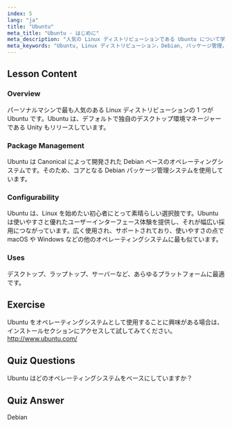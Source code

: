 ```yaml
---
index: 5
lang: "ja"
title: "Ubuntu"
meta_title: "Ubuntu - はじめに"
meta_description: "人気の Linux ディストリビューションである Ubuntu について学びましょう。その機能、パッケージ管理、そしてデスクトップおよびサーバーでの利用に優れている理由を発見してください。"
meta_keywords: "Ubuntu, Linux ディストリビューション，Debian, パッケージ管理，Linux 初心者，Ubuntu チュートリアル，Linux ガイド"
---
```


## Lesson Content

### Overview

パーソナルマシンで最も人気のある Linux ディストリビューションの 1 つが Ubuntu です。Ubuntu は、デフォルトで独自のデスクトップ環境マネージャーである Unity もリリースしています。

### Package Management

Ubuntu は Canonical によって開発された Debian ベースのオペレーティングシステムです。そのため、コアとなる Debian パッケージ管理システムを使用しています。

### Configurability

Ubuntu は、Linux を始めたい初心者にとって素晴らしい選択肢です。Ubuntu は使いやすさと優れたユーザーインターフェース体験を提供し、それが幅広い採用につながっています。広く使用され、サポートされており、使いやすさの点で macOS や Windows などの他のオペレーティングシステムに最も似ています。

### Uses

デスクトップ、ラップトップ、サーバーなど、あらゆるプラットフォームに最適です。

## Exercise

Ubuntu をオペレーティングシステムとして使用することに興味がある場合は、インストールセクションにアクセスして試してみてください。
<http://www.ubuntu.com/>

## Quiz Questions

Ubuntu はどのオペレーティングシステムをベースにしていますか？

## Quiz Answer

Debian
